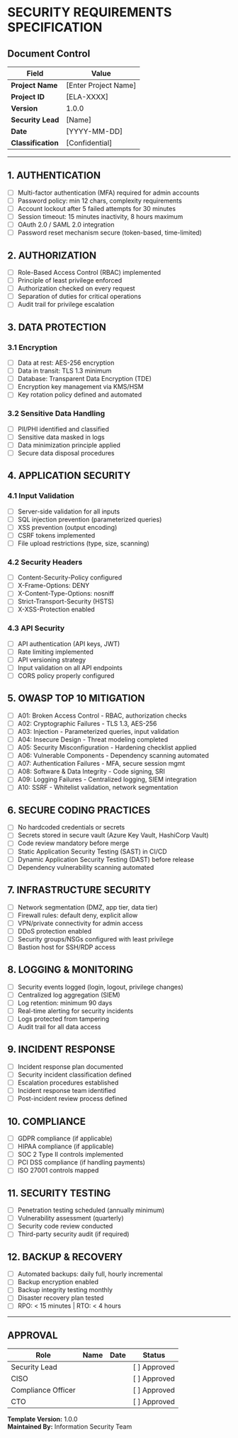 # SECURITY REQUIREMENTS SPECIFICATION

## Document Control
| Field | Value |
|-------|-------|
| **Project Name** | [Enter Project Name] |
| **Project ID** | [ELA-XXXX] |
| **Version** | 1.0.0 |
| **Security Lead** | [Name] |
| **Date** | [YYYY-MM-DD] |
| **Classification** | [Confidential] |

---

## 1. AUTHENTICATION
- [ ] Multi-factor authentication (MFA) required for admin accounts
- [ ] Password policy: min 12 chars, complexity requirements
- [ ] Account lockout after 5 failed attempts for 30 minutes
- [ ] Session timeout: 15 minutes inactivity, 8 hours maximum
- [ ] OAuth 2.0 / SAML 2.0 integration
- [ ] Password reset mechanism secure (token-based, time-limited)

## 2. AUTHORIZATION
- [ ] Role-Based Access Control (RBAC) implemented
- [ ] Principle of least privilege enforced
- [ ] Authorization checked on every request
- [ ] Separation of duties for critical operations
- [ ] Audit trail for privilege escalation

## 3. DATA PROTECTION
### 3.1 Encryption
- [ ] Data at rest: AES-256 encryption
- [ ] Data in transit: TLS 1.3 minimum
- [ ] Database: Transparent Data Encryption (TDE)
- [ ] Encryption key management via KMS/HSM
- [ ] Key rotation policy defined and automated

### 3.2 Sensitive Data Handling
- [ ] PII/PHI identified and classified
- [ ] Sensitive data masked in logs
- [ ] Data minimization principle applied
- [ ] Secure data disposal procedures

## 4. APPLICATION SECURITY
### 4.1 Input Validation
- [ ] Server-side validation for all inputs
- [ ] SQL injection prevention (parameterized queries)
- [ ] XSS prevention (output encoding)
- [ ] CSRF tokens implemented
- [ ] File upload restrictions (type, size, scanning)

### 4.2 Security Headers
- [ ] Content-Security-Policy configured
- [ ] X-Frame-Options: DENY
- [ ] X-Content-Type-Options: nosniff
- [ ] Strict-Transport-Security (HSTS)
- [ ] X-XSS-Protection enabled

### 4.3 API Security
- [ ] API authentication (API keys, JWT)
- [ ] Rate limiting implemented
- [ ] API versioning strategy
- [ ] Input validation on all API endpoints
- [ ] CORS policy properly configured

## 5. OWASP TOP 10 MITIGATION
- [ ] A01: Broken Access Control - RBAC, authorization checks
- [ ] A02: Cryptographic Failures - TLS 1.3, AES-256
- [ ] A03: Injection - Parameterized queries, input validation
- [ ] A04: Insecure Design - Threat modeling completed
- [ ] A05: Security Misconfiguration - Hardening checklist applied
- [ ] A06: Vulnerable Components - Dependency scanning automated
- [ ] A07: Authentication Failures - MFA, secure session mgmt
- [ ] A08: Software & Data Integrity - Code signing, SRI
- [ ] A09: Logging Failures - Centralized logging, SIEM integration
- [ ] A10: SSRF - Whitelist validation, network segmentation

## 6. SECURE CODING PRACTICES
- [ ] No hardcoded credentials or secrets
- [ ] Secrets stored in secure vault (Azure Key Vault, HashiCorp Vault)
- [ ] Code review mandatory before merge
- [ ] Static Application Security Testing (SAST) in CI/CD
- [ ] Dynamic Application Security Testing (DAST) before release
- [ ] Dependency vulnerability scanning automated

## 7. INFRASTRUCTURE SECURITY
- [ ] Network segmentation (DMZ, app tier, data tier)
- [ ] Firewall rules: default deny, explicit allow
- [ ] VPN/private connectivity for admin access
- [ ] DDoS protection enabled
- [ ] Security groups/NSGs configured with least privilege
- [ ] Bastion host for SSH/RDP access

## 8. LOGGING & MONITORING
- [ ] Security events logged (login, logout, privilege changes)
- [ ] Centralized log aggregation (SIEM)
- [ ] Log retention: minimum 90 days
- [ ] Real-time alerting for security incidents
- [ ] Logs protected from tampering
- [ ] Audit trail for all data access

## 9. INCIDENT RESPONSE
- [ ] Incident response plan documented
- [ ] Security incident classification defined
- [ ] Escalation procedures established
- [ ] Incident response team identified
- [ ] Post-incident review process defined

## 10. COMPLIANCE
- [ ] GDPR compliance (if applicable)
- [ ] HIPAA compliance (if applicable)
- [ ] SOC 2 Type II controls implemented
- [ ] PCI DSS compliance (if handling payments)
- [ ] ISO 27001 controls mapped

## 11. SECURITY TESTING
- [ ] Penetration testing scheduled (annually minimum)
- [ ] Vulnerability assessment (quarterly)
- [ ] Security code review conducted
- [ ] Third-party security audit (if required)

## 12. BACKUP & RECOVERY
- [ ] Automated backups: daily full, hourly incremental
- [ ] Backup encryption enabled
- [ ] Backup integrity testing monthly
- [ ] Disaster recovery plan tested
- [ ] RPO: < 15 minutes | RTO: < 4 hours

---

## APPROVAL
| Role | Name | Date | Status |
|------|------|------|--------|
| Security Lead | | | [ ] Approved |
| CISO | | | [ ] Approved |
| Compliance Officer | | | [ ] Approved |
| CTO | | | [ ] Approved |

**Template Version:** 1.0.0  
**Maintained By:** Information Security Team

